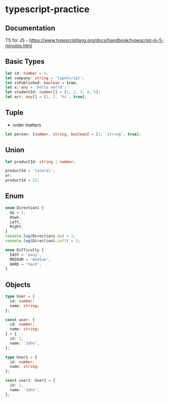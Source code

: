 # typescript-practice

## Documentation

TS for JS - https://www.typescriptlang.org/docs/handbook/typescript-in-5-minutes.html

## Basic Types

```typescript
let id: number = 5;
let company: string = 'typeScript';
let isPublished: boolean = true;
let x: any = 'hello world';
let studentId: number[] = [1, 2, 3, 4, 5];
let arr: any[] = [1, 2, 'hi', true];
```

## Tuple

- order matters

```typescript
let person: [number, string, boolean] = [1, 'string', true];
```

## Union

```typescript
let productId: string | number;

productId = 'lateral';
or;
productId = 22;
```

## Enum

```typescript
enum Direction1 {
  Up = 1,
  Down,
  Left,
  Right,
}
console.log(Direction1.Up) = 1;
console.log(Direction1.Left) = 3;

enum Difficulty {
  EASY = 'easy',
  MEDIUM = 'medium',
  HARD = 'hard',
}
```

## Objects

```typescript
type User = {
  id: number;
  name: string;
};

const user: {
  id: number;
  name: string;
} = {
  id: 1,
  name: 'John',
};

type User1 = {
  id: number;
  name: string;
};

const user1: User1 = {
  id: 1,
  name: 'John',
};
```
